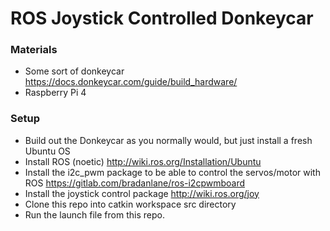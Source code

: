 # ROS Joystick Controlled Donkeycar

### Materials
- Some sort of donkeycar https://docs.donkeycar.com/guide/build_hardware/
- Raspberry Pi 4

### Setup
- Build out the Donkeycar as you normally would, but just install a fresh Ubuntu OS
- Install ROS (noetic) http://wiki.ros.org/Installation/Ubuntu
- Install the i2c_pwm package to be able to control the servos/motor with ROS https://gitlab.com/bradanlane/ros-i2cpwmboard
- Install the joystick control package http://wiki.ros.org/joy
- Clone this repo into catkin workspace src directory
- Run the launch file from this repo.
